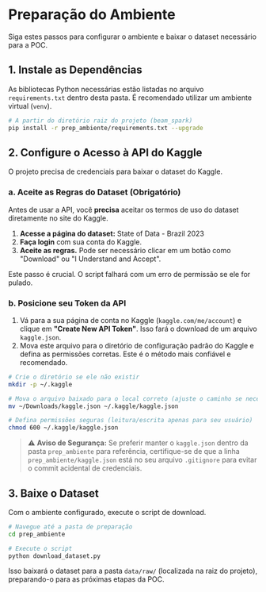 # Preparação do Ambiente

Siga estes passos para configurar o ambiente e baixar o dataset necessário para a POC.

## 1. Instale as Dependências

As bibliotecas Python necessárias estão listadas no arquivo `requirements.txt` dentro desta pasta. É recomendado utilizar um ambiente virtual (`venv`).

```bash
# A partir do diretório raiz do projeto (beam_spark)
pip install -r prep_ambiente/requirements.txt --upgrade
```

## 2. Configure o Acesso à API do Kaggle

O projeto precisa de credenciais para baixar o dataset do Kaggle.

### a. Aceite as Regras do Dataset (Obrigatório)

Antes de usar a API, você **precisa** aceitar os termos de uso do dataset diretamente no site do Kaggle.

1.  **Acesse a página do dataset:** State of Data - Brazil 2023
2.  **Faça login** com sua conta do Kaggle.
3.  **Aceite as regras.** Pode ser necessário clicar em um botão como "Download" ou "I Understand and Accept".

Este passo é crucial. O script falhará com um erro de permissão se ele for pulado.

### b. Posicione seu Token da API

1.  Vá para a sua página de conta no Kaggle (`kaggle.com/me/account`) e clique em **"Create New API Token"**. Isso fará o download de um arquivo `kaggle.json`.
2.  Mova este arquivo para o diretório de configuração padrão do Kaggle e defina as permissões corretas. Este é o método mais confiável e recomendado.

```bash
# Crie o diretório se ele não existir
mkdir -p ~/.kaggle

# Mova o arquivo baixado para o local correto (ajuste o caminho se necessário)
mv ~/Downloads/kaggle.json ~/.kaggle/kaggle.json

# Defina permissões seguras (leitura/escrita apenas para seu usuário)
chmod 600 ~/.kaggle/kaggle.json
```

> ⚠️ **Aviso de Segurança:** Se preferir manter o `kaggle.json` dentro da pasta `prep_ambiente` para referência, certifique-se de que a linha `prep_ambiente/kaggle.json` está no seu arquivo `.gitignore` para evitar o commit acidental de credenciais.

## 3. Baixe o Dataset

Com o ambiente configurado, execute o script de download.

```bash
# Navegue até a pasta de preparação
cd prep_ambiente

# Execute o script
python download_dataset.py
```

Isso baixará o dataset para a pasta `data/raw/` (localizada na raiz do projeto), preparando-o para as próximas etapas da POC.